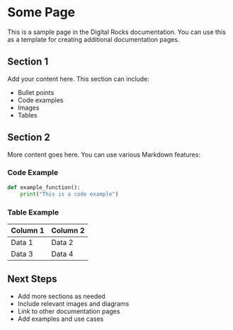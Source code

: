 # Some Page

This is a sample page in the Digital Rocks documentation. You can use this as a template for creating additional documentation pages.

## Section 1

Add your content here. This section can include:

- Bullet points
- Code examples
- Images
- Tables

## Section 2

More content goes here. You can use various Markdown features:

### Code Example

```python
def example_function():
    print("This is a code example")
```

### Table Example

| Column 1 | Column 2 |
|----------|----------|
| Data 1   | Data 2   |
| Data 3   | Data 4   |

## Next Steps

- Add more sections as needed
- Include relevant images and diagrams
- Link to other documentation pages
- Add examples and use cases 